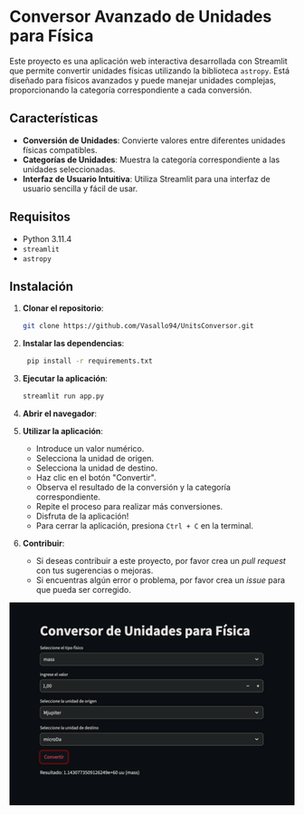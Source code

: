 # Conversor Avanzado de Unidades para Física

Este proyecto es una aplicación web interactiva desarrollada con Streamlit que permite convertir unidades físicas utilizando la biblioteca `astropy`. Está diseñado para físicos avanzados y puede manejar unidades complejas, proporcionando la categoría correspondiente a cada conversión.

## Características

- **Conversión de Unidades**: Convierte valores entre diferentes unidades físicas compatibles.
- **Categorías de Unidades**: Muestra la categoría correspondiente a las unidades seleccionadas.
- **Interfaz de Usuario Intuitiva**: Utiliza Streamlit para una interfaz de usuario sencilla y fácil de usar.

## Requisitos

- Python 3.11.4
- `streamlit`
- `astropy`

## Instalación

1. **Clonar el repositorio**:
    ```sh
    git clone https://github.com/Vasallo94/UnitsConversor.git
    ````
2. **Instalar las dependencias**:
    ```sh
     pip install -r requirements.txt
     ```
3. **Ejecutar la aplicación**:
     ```sh
     streamlit run app.py
     ```
4. **Abrir el navegador**:
5. **Utilizar la aplicación**:
     - Introduce un valor numérico.
     - Selecciona la unidad de origen.
     - Selecciona la unidad de destino.
     - Haz clic en el botón "Convertir".
     - Observa el resultado de la conversión y la categoría correspondiente.
     - Repite el proceso para realizar más conversiones.
     - Disfruta de la aplicación!
     - Para cerrar la aplicación, presiona `Ctrl + C` en la terminal.

6. **Contribuir**:
     - Si deseas contribuir a este proyecto, por favor crea un *pull request* con tus sugerencias o mejoras.
     - Si encuentras algún error o problema, por favor crea un *issue* para que pueda ser corregido.

![alt text](img/image.png)